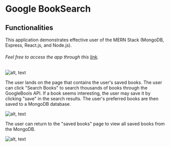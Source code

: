 # Google BookSearch
## Functionalities
This application demonstrates effective user of the MERN Stack (MongoDB, Express, React.js, and Node.js).

###### Feel free to access the app through this [link](https://floating-beyond-74728.herokuapp.com/books).

![alt, text](https://i.imgur.com/epntCRE.png)

The user lands on the page that contains the user's saved books. The user can click "Search Books" to search thousands of books through the GoogleBools API. If a book seems interesting, the user may save it by clicking "save" in the search results. The user's preferred books are then saved to a MongoDB database. 

![alt, text](https://i.imgur.com/vHWjG6Y.png?1)

The user can return to the "saved books" page to view all saved books from the MongoDB. 

![alt, text](https://i.imgur.com/yJ0xQok.png)
